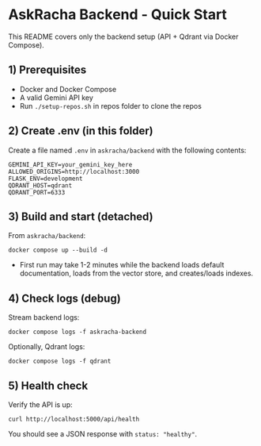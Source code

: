 # AskRacha Backend - Quick Start

This README covers only the backend setup (API + Qdrant via Docker Compose).

## 1) Prerequisites
- Docker and Docker Compose
- A valid Gemini API key
- Run `./setup-repos.sh` in repos folder to clone the repos

## 2) Create .env (in this folder)
Create a file named `.env` in `askracha/backend` with the following contents:

```
GEMINI_API_KEY=your_gemini_key_here
ALLOWED_ORIGINS=http://localhost:3000
FLASK_ENV=development
QDRANT_HOST=qdrant
QDRANT_PORT=6333
```

## 3) Build and start (detached)
From `askracha/backend`:

```
docker compose up --build -d
```

- First run may take 1-2 minutes while the backend loads default documentation, loads from the vector store, and creates/loads indexes.

## 4) Check logs (debug)
Stream backend logs:

```
docker compose logs -f askracha-backend
```

Optionally, Qdrant logs:
```
docker compose logs -f qdrant
```

## 5) Health check
Verify the API is up:

```
curl http://localhost:5000/api/health
```

You should see a JSON response with `status: "healthy"`.